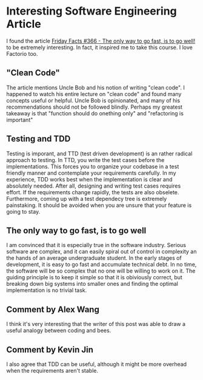 # Interesting Software Engineering Article
I found the article [Friday Facts #366 - The only way to go fast, is to go well!](https://www.factorio.com/blog/post/fff-366) to be extremely interesting. In fact, it inspired me to take this course. I love Factorio too.

## "Clean Code"
The article mentions Uncle Bob and his notion of writing "clean code". I happened to watch his entire lecture on "clean code" and found many concepts useful or helpful. Uncle Bob is opinionated, and many of his recommendations should not be followed blindly. Perhaps my greatest takeaway is that "function should do onething only" and "refactoring is important"

## Testing and TDD
Testing is imporant, and TTD (test driven development) is an rather radical approach to testing. In TTD, you write the test cases before the implementations. This forces you to organize your codebase in a test friendly manner and contemplate your requirements carefully. In my experience, TDD works best when the implementation is clear and absolutely needed. After all, designing and writing test cases requires effort. If the requirements change rapidly, the tests are also obselete. Furthermore, coming up with a test dependecy tree is extremely painstaking. It should be avoided when you are unsure that your feature is going to stay.

## The only way to go fast, is to go well
I am convinced that it is especially true in the software industry. Serious software are complex, and it can easily spiral out of control in complexity an the hands of an average undergraduate student. In the early stages of development, it is easy to go fast and accumulate technical debt. In no time, the software will be so complex that no one will be willing to work on it. The guiding principle is to keep it simple so that it is obiviously correct, but breaking down big systems into smaller ones and finding the optimal implementation is no trivial task.



## Comment by Alex Wang
I think it's very interesting that the writer of this post was able to draw a useful analogy between coding and bees.

## Comment by Kevin Jin
I also agree that TDD can be useful, although it might be more overhead when the requirements aren't stable.
